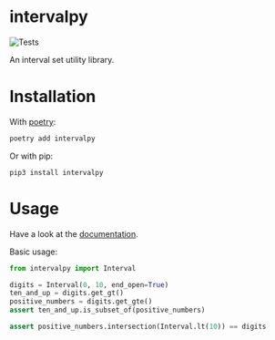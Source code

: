 # intervalpy

![Tests](https://github.com/diatche/intervalpy/workflows/Tests/badge.svg)

An interval set utility library.

# Installation

With [poetry](https://python-poetry.org):

```bash
poetry add intervalpy
```

Or with pip:

```
pip3 install intervalpy
```

# Usage

Have a look at the [documentation](https://diatche.github.io/intervalpy/).

Basic usage:

```python
from intervalpy import Interval

digits = Interval(0, 10, end_open=True)
ten_and_up = digits.get_gt()
positive_numbers = digits.get_gte()
assert ten_and_up.is_subset_of(positive_numbers)

assert positive_numbers.intersection(Interval.lt(10)) == digits
```
